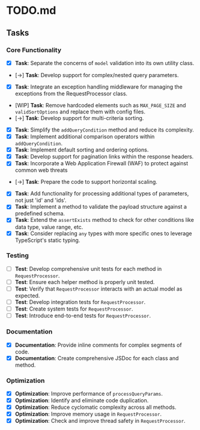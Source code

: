 # TODO.md

## Tasks

### Core Functionality

- [x] **Task**: Separate the concerns of `model` validation into its own utility class.
- [->] **Task**: Develop support for complex/nested query parameters.
- [x] **Task**: Integrate an exception handling middleware for managing the exceptions from the RequestProcessor class.
- [WIP] **Task**: Remove hardcoded elements such as `MAX_PAGE_SIZE` and `validSortOptions` and replace them with config files.
- [->] **Task**: Develop support for multi-criteria sorting.
- [x] **Task**: Simplify the `addQueryCondition` method and reduce its complexity.
- [x] **Task**: Implement additional comparison operators within `addQueryCondition`.
- [x] **Task**: Implement default sorting and ordering options.
- [x] **Task**: Develop support for pagination links within the response headers.
- [x] **Task**: Incorporate a Web Application Firewall (WAF) to protect against common web threats
- [->] **Task**: Prepare the code to support horizontal scaling.
- [x] **Task**: Add functionality for processing additional types of parameters, not just 'id' and 'ids'.
- [x] **Task**: Implement a method to validate the payload structure against a predefined schema.
- [x] **Task**: Extend the `assertExists` method to check for other conditions like data type, value range, etc.
- [x] **Task**: Consider replacing `any` types with more specific ones to leverage TypeScript's static typing.

### Testing

- [ ] **Test**: Develop comprehensive unit tests for each method in `RequestProcessor`.
- [ ] **Test**: Ensure each helper method is properly unit tested.
- [ ] **Test**: Verify that `RequestProcessor` interacts with an actual model as expected.
- [ ] **Test**: Develop integration tests for `RequestProcessor`.
- [ ] **Test**: Create system tests for `RequestProcessor`.
- [ ] **Test**: Introduce end-to-end tests for `RequestProcessor`.

### Documentation

- [x] **Documentation**: Provide inline comments for complex segments of code.
- [x] **Documentation**: Create comprehensive JSDoc for each class and method.

### Optimization

- [x] **Optimization**: Improve performance of `processQueryParams`.
- [x] **Optimization**: Identify and eliminate code duplication.
- [x] **Optimization**: Reduce cyclomatic complexity across all methods.
- [x] **Optimization**: Improve memory usage in `RequestProcessor`.
- [x] **Optimization**: Check and improve thread safety in `RequestProcessor`.

